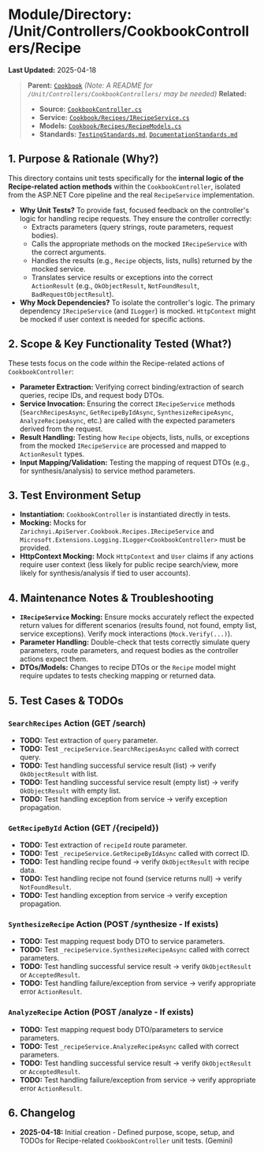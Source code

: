 # Module/Directory: /Unit/Controllers/CookbookControllers/Recipe

**Last Updated:** 2025-04-18

> **Parent:** [`Cookbook`](../README.md)
> *(Note: A README for `/Unit/Controllers/CookbookControllers/` may be needed)*
> **Related:**
> * **Source:** [`CookbookController.cs`](../../../../../api-server/Controllers/CookbookController.cs)
> * **Service:** [`Cookbook/Recipes/IRecipeService.cs`](../../../../../api-server/Cookbook/Recipes/IRecipeService.cs)
> * **Models:** [`Cookbook/Recipes/RecipeModels.cs`](../../../../../api-server/Cookbook/Recipes/RecipeModels.cs)
> * **Standards:** [`TestingStandards.md`](../../../../../Docs/Standards/TestingStandards.md), [`DocumentationStandards.md`](../../../../../Docs/Development/DocumentationStandards.md)

## 1. Purpose & Rationale (Why?)

This directory contains unit tests specifically for the **internal logic of the Recipe-related action methods** within the `CookbookController`, isolated from the ASP.NET Core pipeline and the real `RecipeService` implementation.

* **Why Unit Tests?** To provide fast, focused feedback on the controller's logic for handling recipe requests. They ensure the controller correctly:
    * Extracts parameters (query strings, route parameters, request bodies).
    * Calls the appropriate methods on the mocked `IRecipeService` with the correct arguments.
    * Handles the results (e.g., `Recipe` objects, lists, nulls) returned by the mocked service.
    * Translates service results or exceptions into the correct `ActionResult` (e.g., `OkObjectResult`, `NotFoundResult`, `BadRequestObjectResult`).
* **Why Mock Dependencies?** To isolate the controller's logic. The primary dependency `IRecipeService` (and `ILogger`) is mocked. `HttpContext` might be mocked if user context is needed for specific actions.

## 2. Scope & Key Functionality Tested (What?)

These tests focus on the code *within* the Recipe-related actions of `CookbookController`:

* **Parameter Extraction:** Verifying correct binding/extraction of search queries, recipe IDs, and request body DTOs.
* **Service Invocation:** Ensuring the correct `IRecipeService` methods (`SearchRecipesAsync`, `GetRecipeByIdAsync`, `SynthesizeRecipeAsync`, `AnalyzeRecipeAsync`, etc.) are called with the expected parameters derived from the request.
* **Result Handling:** Testing how `Recipe` objects, lists, nulls, or exceptions from the mocked `IRecipeService` are processed and mapped to `ActionResult` types.
* **Input Mapping/Validation:** Testing the mapping of request DTOs (e.g., for synthesis/analysis) to service method parameters.

## 3. Test Environment Setup

* **Instantiation:** `CookbookController` is instantiated directly in tests.
* **Mocking:** Mocks for `Zarichnyi.ApiServer.Cookbook.Recipes.IRecipeService` and `Microsoft.Extensions.Logging.ILogger<CookbookController>` must be provided.
* **HttpContext Mocking:** Mock `HttpContext` and `User` claims if any actions require user context (less likely for public recipe search/view, more likely for synthesis/analysis if tied to user accounts).

## 4. Maintenance Notes & Troubleshooting

* **`IRecipeService` Mocking:** Ensure mocks accurately reflect the expected return values for different scenarios (results found, not found, empty list, service exceptions). Verify mock interactions (`Mock.Verify(...)`).
* **Parameter Handling:** Double-check that tests correctly simulate query parameters, route parameters, and request bodies as the controller actions expect them.
* **DTOs/Models:** Changes to recipe DTOs or the `Recipe` model might require updates to tests checking mapping or returned data.

## 5. Test Cases & TODOs

### `SearchRecipes` Action (GET /search)
* **TODO:** Test extraction of `query` parameter.
* **TODO:** Test `_recipeService.SearchRecipesAsync` called with correct query.
* **TODO:** Test handling successful service result (list) -> verify `OkObjectResult` with list.
* **TODO:** Test handling successful service result (empty list) -> verify `OkObjectResult` with empty list.
* **TODO:** Test handling exception from service -> verify exception propagation.

### `GetRecipeById` Action (GET /{recipeId})
* **TODO:** Test extraction of `recipeId` route parameter.
* **TODO:** Test `_recipeService.GetRecipeByIdAsync` called with correct ID.
* **TODO:** Test handling recipe found -> verify `OkObjectResult` with recipe data.
* **TODO:** Test handling recipe not found (service returns null) -> verify `NotFoundResult`.
* **TODO:** Test handling exception from service -> verify exception propagation.

### `SynthesizeRecipe` Action (POST /synthesize - If exists)
* **TODO:** Test mapping request body DTO to service parameters.
* **TODO:** Test `_recipeService.SynthesizeRecipeAsync` called with correct parameters.
* **TODO:** Test handling successful service result -> verify `OkObjectResult` or `AcceptedResult`.
* **TODO:** Test handling failure/exception from service -> verify appropriate error `ActionResult`.

### `AnalyzeRecipe` Action (POST /analyze - If exists)
* **TODO:** Test mapping request body DTO/parameters to service parameters.
* **TODO:** Test `_recipeService.AnalyzeRecipeAsync` called with correct parameters.
* **TODO:** Test handling successful service result -> verify `OkObjectResult` or `AcceptedResult`.
* **TODO:** Test handling failure/exception from service -> verify appropriate error `ActionResult`.

## 6. Changelog

* **2025-04-18:** Initial creation - Defined purpose, scope, setup, and TODOs for Recipe-related `CookbookController` unit tests. (Gemini)

